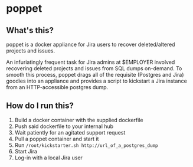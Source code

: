 # poppet

## What's this?

poppet is a docker appliance for Jira users to recover deleted/altered projects and issues.

An infuriatingly frequent task for Jira admins at $EMPLOYER involved recovering deleted projects and issues from SQL dumps on-demand. To smooth this process, poppet drags all of the requisite (Postgres and Jira) goodies into an appliance and provides a script to kickstart a Jira instance from an HTTP-accessible postgres dump.

## How do I run this?

1. Build a docker container with the supplied dockerfile
2. Push said dockerfile to your internal hub
3. Wait patiently for an agitated support request
4. Pull a poppet container and start it
5. Run ```/root/kickstarter.sh http://url_of_a_postgres_dump```
6. Start Jira 
7. Log-in with a local Jira user

